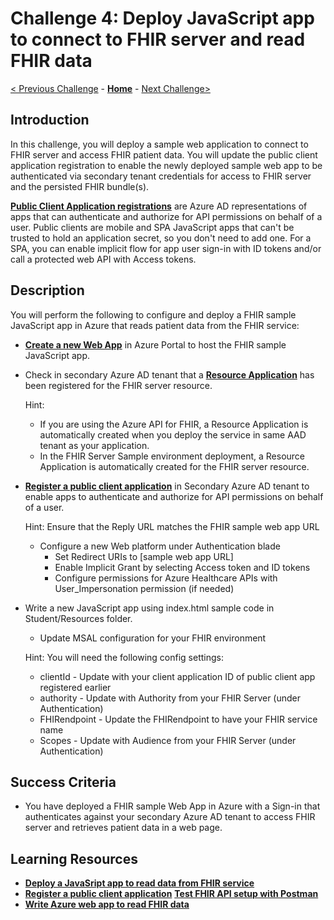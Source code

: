 # Challenge 4: Deploy JavaScript app to connect to FHIR server and read FHIR data

[< Previous Challenge](./Challenge03.md) - **[Home](../readme.md)** - [Next Challenge>](./Challenge05.md)

## Introduction

In this challenge, you will deploy a sample web application to connect to FHIR server and access FHIR patient data.  You will update the public client application registration to enable the newly deployed sample web app to be authenticated via secondary tenant credentials for access to FHIR server and the persisted FHIR bundle(s).

**[Public Client Application registrations](https://docs.microsoft.com/en-us/azure/healthcare-apis/register-public-azure-ad-client-app)** are Azure AD representations of apps that can authenticate and authorize for API permissions on behalf of a user. Public clients are mobile and SPA JavaScript apps that can't be trusted to hold an application secret, so you don't need to add one.  For a SPA, you can enable implicit flow for app user sign-in with ID tokens and/or call a protected web API with Access tokens.



## Description

You will perform the following to configure and deploy a FHIR sample JavaScript app in Azure that reads patient data from the FHIR service:
- **[Create a new Web App](https://docs.microsoft.com/en-us/azure/healthcare-apis/tutorial-web-app-write-web-app#create-web-application)** in Azure Portal to host the FHIR sample JavaScript app.
- Check in secondary Azure AD tenant that a **[Resource Application](https://docs.microsoft.com/en-us/azure/healthcare-apis/register-resource-azure-ad-client-app)** has been registered for the FHIR server resource.

    Hint: 
    - If you are using the Azure API for FHIR, a Resource Application is automatically created when you deploy the service in same AAD tenant as your application.
    - In the FHIR Server Sample environment deployment, a Resource Application is automatically created for the FHIR server resource.

- **[Register a public client application](https://docs.microsoft.com/en-us/azure/healthcare-apis/tutorial-web-app-public-app-reg)** in Secondary Azure AD tenant to enable apps to authenticate and authorize for API permissions on behalf of a user.

    Hint: Ensure that the Reply URL matches the FHIR sample web app URL

    - Configure a new Web platform under Authentication blade
        - Set Redirect URIs to [sample web app URL]
        - Enable Implicit Grant by selecting Access token and ID tokens
        - Configure permissions for Azure Healthcare APIs with User_Impersonation permission (if needed)
 
- Write a new JavaScript app using index.html sample code in Student/Resources folder.
    - Update MSAL configuration for your FHIR environment

    Hint: 
    You will need the following config settings:
    - clientId - Update with your client application ID of public client app registered earlier
    - authority - Update with Authority from your FHIR Server (under Authentication)
    - FHIRendpoint - Update the FHIRendpoint to have your FHIR service name
    - Scopes - Update with Audience from your FHIR Server (under Authentication)

## Success Criteria
- You have deployed a FHIR sample Web App in Azure with a Sign-in that authenticates against your secondary Azure AD tenant to access FHIR server and retrieves patient data in a web page.

## Learning Resources

- **[Deploy a JavaSript app to read data from FHIR service](https://docs.microsoft.com/en-us/azure/healthcare-apis/tutorial-web-app-fhir-server)**
- **[Register a public client application](https://docs.microsoft.com/en-us/azure/healthcare-apis/tutorial-web-app-public-app-reg)**
**[Test FHIR API setup with Postman](https://docs.microsoft.com/en-us/azure/healthcare-apis/tutorial-web-app-test-postman)**
- **[Write Azure web app to read FHIR data](https://docs.microsoft.com/en-us/azure/healthcare-apis/tutorial-web-app-write-web-app)**
